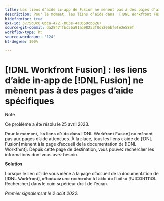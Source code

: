```yaml
---
title: Les liens d’aide in-app de Fusion ne mènent pas à des pages d’aide spécifiques
description: Pour le moment, les liens d’aide dans  [!DNL Workfront Fusion]  ne mènent pas aux pages d’aide attendues. À la place, tous les liens d’aide de Fusion mènent à la page d’accueil de la documentation de Workfront. Depuis cette page de destination, vous pouvez rechercher les informations dont vous avez besoin.
hidefromtoc: true
exl-id: 3775d0c6-6bca-4727-b03e-4a0659cb3267
source-git-commit: da2847ffbc56a91ab98253f0d5206bfefe2e589f
workflow-type: ht
source-wordcount: '124'
ht-degree: 100%

---
```


# [!DNL Workfront Fusion] : les liens d’aide in-app de [!DNL Fusion] ne mènent pas à des pages d’aide spécifiques

>[!NOTE]
>
>Ce problème a été résolu le 25 avril 2023.

Pour le moment, les liens d’aide dans [!DNL Workfront Fusion] ne mènent pas aux pages d’aide attendues. À la place, tous les liens d’aide de [!DNL Fusion] mènent à la page d’accueil de la documentation de [!DNL Workfront]. Depuis cette page de destination, vous pouvez rechercher les informations dont vous avez besoin.

**Solution**

Lorsque le lien d’aide vous mène à la page d’accueil de la documentation de [!DNL Workfront], effectuez une recherche à l’aide de l’icône [!UICONTROL Rechercher] dans le coin supérieur droit de l’écran.

_Premier signalement le 2 août 2022._
